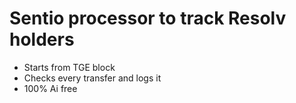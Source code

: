 # Sentio processor to track Resolv holders

- Starts from TGE block
- Checks every transfer and logs it
- 100% Ai free
